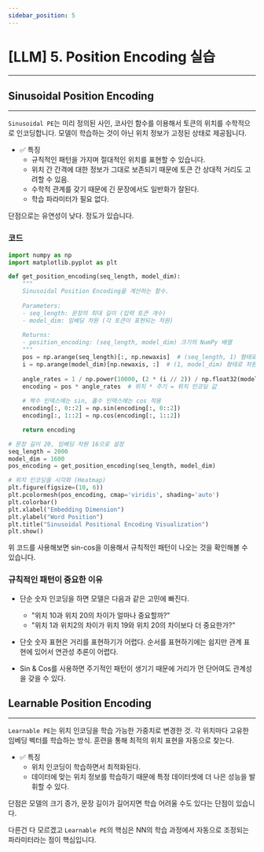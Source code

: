 ```yaml
---
sidebar_position: 5
---
```


# [LLM] 5. Position Encoding 실습
---

## Sinusoidal Position Encoding
---

`Sinusoidal PE`는 미리 정의된 사인, 코사인 함수를 이용해서 토큰의 위치를 수학적으로 인코딩합니다.
모델이 학습하는 것이 아닌 위치 정보가 고정된 상태로 제공됩니다.

- ✅ 특징
    - 규칙적인 패턴을 가지며 절대적인 위치를 표현할 수 있습니다.
    - 위치 간 간격에 대한 정보가 그대로 보존되기 때문에 토큰 간 상대적 거리도 고려할 수 있음.
    - 수학적 관계를 갖기 때문에 긴 문장에서도 일반화가 잘된다.
    - 학습 파라미터가 필요 없다.

단점으로는 유연성이 낮다. 정도가 있습니다.

### 코드

```python
import numpy as np
import matplotlib.pyplot as plt

def get_position_encoding(seq_length, model_dim):
    """
    Sinusoidal Position Encoding을 계산하는 함수.
    
    Parameters:
    - seq_length: 문장의 최대 길이 (입력 토큰 개수)
    - model_dim: 임베딩 차원 (각 토큰이 표현되는 차원)
    
    Returns:
    - position_encoding: (seq_length, model_dim) 크기의 NumPy 배열
    """
    pos = np.arange(seq_length)[:, np.newaxis]  # (seq_length, 1) 형태로 위치 인덱스 생성
    i = np.arange(model_dim)[np.newaxis, :]  # (1, model_dim) 형태로 차원 인덱스 생성
    
    angle_rates = 1 / np.power(10000, (2 * (i // 2)) / np.float32(model_dim))  # 주기 설정
    encoding = pos * angle_rates  # 위치 * 주기 = 위치 인코딩 값
    
    # 짝수 인덱스에는 sin, 홀수 인덱스에는 cos 적용
    encoding[:, 0::2] = np.sin(encoding[:, 0::2])
    encoding[:, 1::2] = np.cos(encoding[:, 1::2])

    return encoding

# 문장 길이 20, 임베딩 차원 16으로 설정
seq_length = 2000
model_dim = 1600
pos_encoding = get_position_encoding(seq_length, model_dim)

# 위치 인코딩을 시각화 (Heatmap)
plt.figure(figsize=(10, 6))
plt.pcolormesh(pos_encoding, cmap='viridis', shading='auto')
plt.colorbar()
plt.xlabel("Embedding Dimension")
plt.ylabel("Word Position")
plt.title("Sinusoidal Positional Encoding Visualization")
plt.show()

```

위 코드를 사용해보면 sin-cos을 이용해서 규칙적인 패턴이 나오는 것을 확인해볼 수 있습니다.


### 규칙적인 패턴이 중요한 이유

- 단순 숫자 인코딩을 하면 모델은 다음과 같은 고민에 빠진다.
    - "위치 10과 위치 20의 차이가 얼마나 중요할까?"
    - "위치 1과 위치2의 차이가 위치 19와 위치 20의 차이보다 더 중요한가?"

- 단숫 숫자 표현은 거리를 표현하기가 어렵다. 순서를 표현하기에는 쉽지만 관계 표현에 있어서 연관성 추론이 어렵다.
- Sin & Cos를 사용하면 주기적인 패턴이 생기기 때문에 거리가 먼 단어여도 관계성을 갖을 수 있다.


## Learnable Position Encoding
---

`Learnable PE`는 위치 인코딩을 학습 가능한 가중치로 변경한 것. 각 위치마다 고유한 임베딩 벡터를 학습하는 방식. 훈련을 통해 최적의 위치 표현을 자동으로 찾는다.

- ✅ 특징
    - 위치 인코딩이 학습하면서 최적화된다.
    - 데이터에 맞는 위치 정보를 학습하기 때문에 특정 데이터셋에 더 나은 성능을 발휘할 수 있다.

단점은 모델의 크기 증가, 문장 길이가 길어지면 학습 어려울 수도 있다는 단점이 있습니다.


다른건 다 모르겠고 `Learnable PE`의 핵심은 NN의 학습 과정에서 자동으로 조정되는 파라미터라는 점이 핵심입니다.